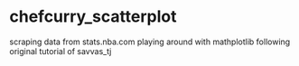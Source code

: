 # chefcurry_scatterplot
scraping data from stats.nba.com
playing around with mathplotlib
following original tutorial of savvas_tj
